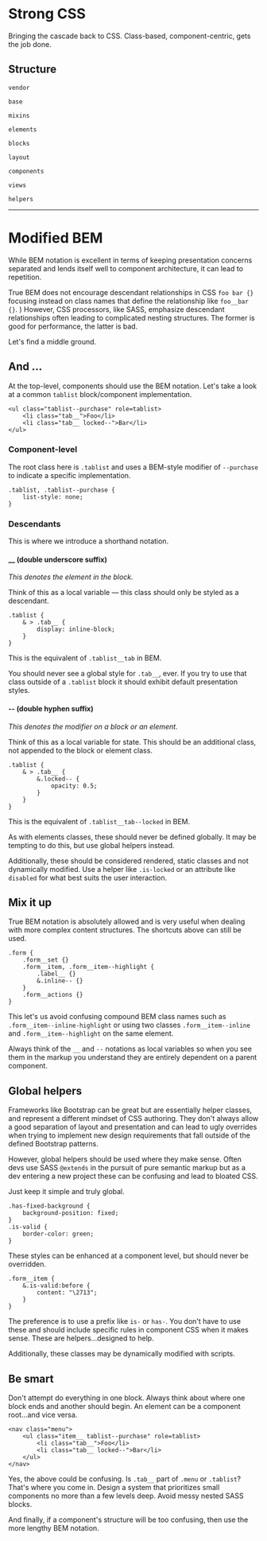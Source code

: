 # Strong CSS

Bringing the cascade back to CSS. Class-based, component-centric, gets the job done.

## Structure

`vendor`

`base`

`mixins`

`elements`

`blocks`

`layout`

`components`

`views`

`helpers`


--- 


# Modified BEM

While BEM notation is excellent in terms of keeping presentation concerns separated and lends itself well to component architecture, it can lead to repetition. 

True BEM does not encourage descendant relationships in CSS `foo bar {}` focusing instead on class names that define the relationship like `foo__bar {}`. ) However, CSS processors, like SASS, emphasize descendant relationships often leading to complicated nesting structures. The former is good for performance, the latter is bad.

Let's find a middle ground.

## And ...

At the top-level, components should use the BEM notation. Let's take a look at a common `tablist` block/component implementation.

```
<ul class="tablist--purchase" role=tablist>
    <li class="tab__">Foo</li>
    <li class="tab__ locked--">Bar</li>
</ul>
```

### Component-level

The root class here is `.tablist` and uses a BEM-style modifier of `--purchase` to indicate a specific implementation.

```
.tablist, .tablist--purchase {
    list-style: none;
}
```

### Descendants

This is where we introduce a shorthand notation.

#### __ (double underscore suffix)

*This denotes the element in the block.*

Think of this as a local variable — this class should only be styled as a descendant.

```
.tablist {
    & > .tab__ {
        display: inline-block;
    }
}
```
This is the equivalent of `.tablist__tab` in BEM.

You should never see a global style for `.tab__`, ever. If you try to use that class outside of a `.tablist` block it should exhibit default presentation styles.

#### -- (double hyphen suffix)

*This denotes the modifier on a block or an element.*

Think of this as a local variable for state. This should be an additional class, not appended to the block or element class.

```
.tablist {
    & > .tab__ {
        &.locked-- {
            opacity: 0.5; 
        }
    }
}
```

This is the equivalent of `.tablist__tab--locked` in BEM.

As with elements classes, these should never be defined globally. It may be tempting to do this, but use global helpers instead.

Additionally, these should be considered rendered, static classes and not dynamically modified. Use a helper like `.is-locked` or an attribute like `disabled` for what best suits the user interaction.

## Mix it up

True BEM notation is absolutely allowed and is very useful when dealing with more complex content structures. The shortcuts above can still be used.

```
.form {
    .form__set {}
    .form__item, .form__item--highlight {
        .label__ {}
        &.inline-- {}
    }
    .form__actions {}
}
```

This let's us avoid confusing compound BEM class names such as `.form__item--inline-highlight` or using two classes `.form__item--inline` and `.form__item--highlight` on the same element.

Always think of the `__` and `--` notations as local variables so when you see them in the markup you understand they are entirely dependent on a parent component.


## Global helpers

Frameworks like Bootstrap can be great but are essentially helper classes, and represent a different mindset of CSS authoring. They don't always allow a good separation of layout and presentation and can lead to ugly overrides when trying to implement new design requirements that fall outside of the defined Bootstrap patterns.

However, global helpers should be used where they make sense. Often devs use SASS `@extends` in the pursuit of pure semantic markup but as a dev entering a new project these can be confusing and lead to bloated CSS.

Just keep it simple and truly global. 

```
.has-fixed-background {
    background-position: fixed;
}
.is-valid {
    border-color: green;
}
```

These styles can be enhanced at a component level, but should never be overridden.

```
.form__item {
    &.is-valid:before {
        content: "\2713";
    }
}
```

The preference is to use a prefix like `is-` or `has-`. You don't have to use these and should include specific rules in component CSS when it makes sense. These are helpers&#8230;designed to help. 

Additionally, these classes may be dynamically modified with scripts.


## Be smart

Don't attempt do everything in one block. Always think about where one block ends and another should begin. An element can be a component root&#8230;and vice versa.

```
<nav class="menu">
    <ul class="item__ tablist--purchase" role=tablist>
        <li class="tab__">Foo</li>
        <li class="tab__ locked--">Bar</li>
    </ul>
</nav>
```

Yes, the above could be confusing. Is `.tab__` part of `.menu` or `.tablist`? That's where you come in. Design a system that prioritizes small components no more than a few levels deep. Avoid messy nested SASS blocks.

And finally, if a component's structure will be too confusing, then use the more lengthy BEM notation.

